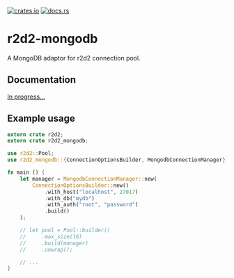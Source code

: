 [![crates.io](https://img.shields.io/crates/v/r2d2-mongodb.svg)](https://crates.io/crates/r2d2-mongodb)
[![docs.rs](https://docs.rs/r2d2-mongodb/badge.svg)](https://docs.rs/r2d2-mongodb)

# r2d2-mongodb

A MongoDB adaptor for r2d2 connection pool.

## Documentation

[In progress...](https://docs.rs/r2d2-mongodb)

## Example usage

```rust
extern crate r2d2;
extern crate r2d2_mongodb;

use r2d2::Pool;
use r2d2_mongodb::{ConnectionOptionsBuilder, MongodbConnectionManager};

fn main () {
    let manager = MongodbConnectionManager::new(
        ConnectionOptionsBuilder::new()
            .with_host("localhost", 27017)
            .with_db("mydb")
            .with_auth("root", "password")
            .build()
    );

    // let pool = Pool::builder()
    //     .max_size(16)
    //     .build(manager)
    //     .unwrap();

    // ...
}
```
